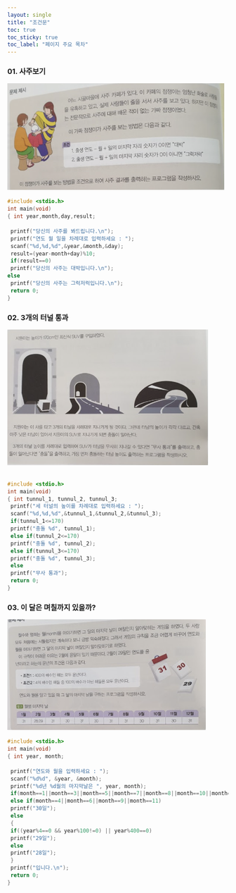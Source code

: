 ```yaml
---
layout: single 
title: "조건문" 
toc: true 
toc_sticky: true 
toc_label: "페이지 주요 목차" 
---
```


### 01. 사주보기 
![saju](/assets/images/사주보기.PNG) 
~~~c 
#include <stdio.h> 
int main(void) 
{ int year,month,day,result; 
  
 printf("당신의 사주를 봐드립니다.\n"); 
 printf("연도 월 일을 차례대로 입력하세요 : "); 
 scanf("%d,%d,%d",&year,&month,&day); 
 result=(year-month+day)%10; 
 if(result==0) 
 printf("당신의 사주는 대박입니다.\n");
else 
 printf("당신의 사주는 그럭저럭입니다.\n"); 
 return 0; 
}
~~~ 


### 02. 3개의 터널 통과 
![tunnul](/assets/images/터널.PNG) 
~~~c 

#include <stdio.h> 
int main(void) 
{ int tunnul_1, tunnul_2, tunnul_3; 
 printf("세 터널의 높이를 차례대로 입력하세요 : "); 
 scanf("%d,%d,%d",&tunnul_1,&tunnul_2,&tunnul_3); 
 if(tunnul_1<=170) 
 printf("충돌 %d", tunnul_1); 
 else if(tunnul_2<=170) 
 printf("충돌 %d", tunnul_2); 
 else if(tunnul_3<=170) 
 printf("충돌 %d", tunnul_3); 
 else 
 printf("무사 통과"); 
 return 0; 
}
~~~ 

### 03. 이 달은 며칠까지 있을까? 
![callenderl](/assets/images/달력.PNG) 

~~~c 
#include <stdio.h> 
int main(void) 
{ int year, month; 
  
 printf("연도와 월을 입력하세요 : "); 
 scanf("%d%d", &year, &month); 
 printf("%d년 %d월의 마지막날은 ", year, month); 
 if(month==1||month==3||month==5||month==7||month==8||month==10||month==12)  printf("31일"); 
 else if(month==4||month==6||month==9||month==11) 
 printf("30일"); 
 else 
 { 
 if((year%4==0 && year%100!=0) || year%400==0) 
 printf("29일");
 else 
 printf("28일"); 
 } 
 printf("입니다.\n"); 
 return 0; 
}
~~~ 
